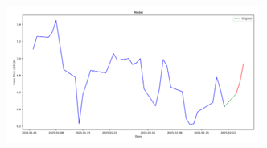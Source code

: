 ![alt text](https://github.com/Ethan-Stephenson/stockHack/blob/main/images/ALTGraph.png "ALTGRAPH")

